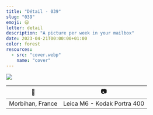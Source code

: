 ```yaml
---
title: "Détail - 039"
slug: "039"
emoji: 😃
letter: detail
description: "A picture per week in your mailbox"
date: 2023-04-21T00:00:00+01:00
color: forest
resources:
  - src: "cover.webp"
    name: "cover"
---
```

![](cover)

📍 | 📷
---|---
Morbihan, France | Leica M6 - Kodak Portra 400
